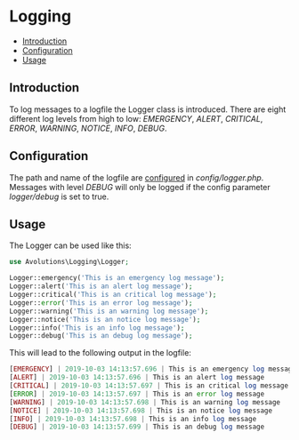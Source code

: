 # Logging

* [Introduction](#introduction)
* [Configuration](#configuration)
* [Usage](#usage)

## Introduction

To log messages to a logfile the Logger class is introduced. There are eight different log levels from high to low:
*EMERGENCY*, *ALERT*, *CRITICAL*, *ERROR*, *WARNING*, *NOTICE*, *INFO*, *DEBUG*.

## Configuration

The path and name of the logfile are [configured](config.md) in *config/logger.php*. Messages with level *DEBUG* will only be logged if the config parameter *logger/debug* is set to true.

## Usage

The Logger can be used like this:
```php
use Avolutions\Logging\Logger;

Logger::emergency('This is an emergency log message');
Logger::alert('This is an alert log message');
Logger::critical('This is an critical log message');
Logger::error('This is an error log message');
Logger::warning('This is an warning log message');
Logger::notice('This is an notice log message');
Logger::info('This is an info log message');
Logger::debug('This is an debug log message');
```
This will lead to the following output in the logfile:
```php
[EMERGENCY] | 2019-10-03 14:13:57.696 | This is an emergency log message
[ALERT] | 2019-10-03 14:13:57.696 | This is an alert log message
[CRITICAL] | 2019-10-03 14:13:57.697 | This is an critical log message
[ERROR] | 2019-10-03 14:13:57.697 | This is an error log message
[WARNING] | 2019-10-03 14:13:57.698 | This is an warning log message
[NOTICE] | 2019-10-03 14:13:57.698 | This is an notice log message
[INFO] | 2019-10-03 14:13:57.698 | This is an info log message
[DEBUG] | 2019-10-03 14:13:57.699 | This is an debug log message
```